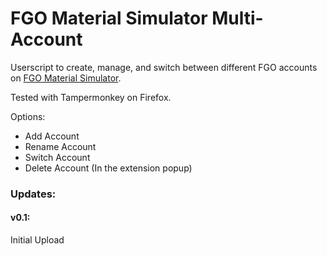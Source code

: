 # FGO Material Simulator Multi-Account
Userscript to create, manage, and switch between different FGO accounts on [FGO Material Simulator](http://fgosimulator.webcrow.jp/Material/).

Tested with Tampermonkey on Firefox.

Options:
- Add Account
- Rename Account
- Switch Account 
- Delete Account (In the extension popup)


### Updates:

#### v0.1:
Initial Upload
